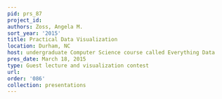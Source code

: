 ```yaml
---
pid: prs_87
project_id: 
authors: Zoss, Angela M.
sort_year: '2015'
title: Practical Data Visualization
location: Durham, NC
host: undergraduate Computer Science course called Everything Data
pres_date: March 18, 2015
type: Guest lecture and visualization contest
url: 
order: '086'
collection: presentations
---
```

